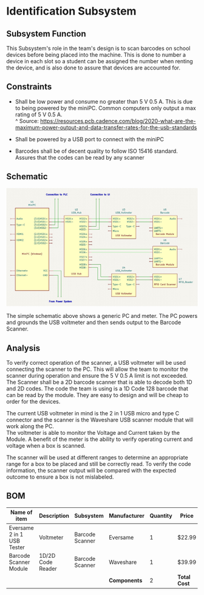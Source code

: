 # Identification Subsystem  

## Subsystem Function  

This Subsystem's role in the team's design is to scan barcodes on school devices before being placed into the machine. This is done to number a device in each slot so a student can be assigned the number when renting the device, and is also  done to assure that devices are accounted for.  

## Constraints  

* Shall be low power and consume no greater than 5 V 0.5 A. This is due to being powered by the miniPC. Common computers only output a max rating of 5 V 0.5 A.  
^ Source: https://resources.pcb.cadence.com/blog/2020-what-are-the-maximum-power-output-and-data-transfer-rates-for-the-usb-standards  

* Shall be powered by a USB port to connect with the miniPC  

* Barcodes shall be of decent quality to follow ISO 15416 standard. Assures that the codes can be read by any scanner  

## Schematic  

![Schematic](https://github.com/DillonSW/Capstone_Team_5/blob/Team5-signoff-Barcode-Scanner/images/ID_System.jpg)  

The simple schematic above shows a generic PC and meter. The PC powers and grounds the USB voltmeter and then sends output to the Barcode Scanner.  

## Analysis  

To verify correct operation of the scanner, a USB voltmeter will be used connecting the scanner to the PC. This will allow the team to monitor the scanner during operation and ensure the 5 V 0.5 A limit is not exceeded. The Scanner shall be a 2D barcode scanner that is able to decode both 1D and 2D codes. The code the team is using is a 1D Code 128 barcode that can be read by the module. They are easy to design and will be cheap to order for the devices.  

The current USB voltmeter in mind is the 2 in 1 USB micro and type C connector and the scanner is the Waveshare USB scanner module that will work along the PC.  
The voltmeter is able to monitor the Voltage and Current taken by the Module. A benefit of the meter is the ability to verify operating current and voltage when a box is scanned.  

The scanner will be used at different ranges to determine an appropriate range for a box to be placed and still be correctly read. To verify the code information, the scanner output will be compared with the expected outcome to ensure a box is not mislabeled.  

## BOM  

| Name of item | Description | Subsystem | Manufacturer | Quantity | Price | Total |
|--------------|-------------|-----------|--------------|----------|-------|-------|
| Eversame 2 in 1 USB Tester | Voltmeter | Barcode Scanner | Eversame | 1 | $22.99 | $22.99 |  
| Barcode Scanner Module | 1D/2D Code Reader | Barcode Scanner | Waveshare | 1 | $39.99 | $39.99 |  
|  |  |  | **Components** | 2 | **Total Cost** | $62.98 |  
